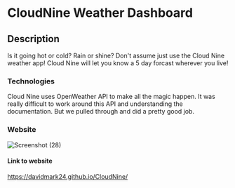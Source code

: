 # CloudNine Weather Dashboard

## Description
  
  Is it going hot or cold? Rain or shine? Don't assume just use the Cloud Nine weather app!
  Cloud Nine will let you know a 5 day forcast wherever you live!

  ### Technologies

  Cloud Nine uses OpenWeather API to make all the magic happen. It was really difficult to work around this API
  and understanding the documentation. But we pulled through and did a pretty good job.

  ### Website

  
  ![Screenshot (28)](https://user-images.githubusercontent.com/72535444/102705226-ec4d7380-4239-11eb-8970-0eecb4e61af2.png)

  #### Link to website

  https://davidmark24.github.io/CloudNine/



